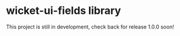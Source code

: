 # wicket-ui-fields library

This project is still in development, check back for release 1.0.0 soon!
